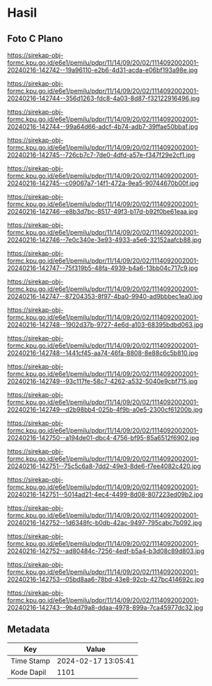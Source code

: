 # Hasil

## Foto C Plano

https://sirekap-obj-formc.kpu.go.id/e6e1/pemilu/pdpr/11/14/09/20/02/1114092002001-20240216-142742--19a96110-e2b6-4d31-acda-e06bf193a98e.jpg

https://sirekap-obj-formc.kpu.go.id/e6e1/pemilu/pdpr/11/14/09/20/02/1114092002001-20240216-142744--356d1263-fdc8-4a03-8d87-f32122916496.jpg

https://sirekap-obj-formc.kpu.go.id/e6e1/pemilu/pdpr/11/14/09/20/02/1114092002001-20240216-142744--99a64d66-adcf-4b74-adb7-39ffae50bbaf.jpg

https://sirekap-obj-formc.kpu.go.id/e6e1/pemilu/pdpr/11/14/09/20/02/1114092002001-20240216-142745--726cb7c7-7de0-4dfd-a57e-f347f29e2cf1.jpg

https://sirekap-obj-formc.kpu.go.id/e6e1/pemilu/pdpr/11/14/09/20/02/1114092002001-20240216-142745--c09067a7-14f1-472a-9ea5-90744670b00f.jpg

https://sirekap-obj-formc.kpu.go.id/e6e1/pemilu/pdpr/11/14/09/20/02/1114092002001-20240216-142746--e8b3d7bc-8517-49f3-b17d-b92f0be61eaa.jpg

https://sirekap-obj-formc.kpu.go.id/e6e1/pemilu/pdpr/11/14/09/20/02/1114092002001-20240216-142746--7e0c340e-3e93-4933-a5e6-32152aafcb88.jpg

https://sirekap-obj-formc.kpu.go.id/e6e1/pemilu/pdpr/11/14/09/20/02/1114092002001-20240216-142747--75f319b5-48fa-4939-b4a6-13bb04c717c9.jpg

https://sirekap-obj-formc.kpu.go.id/e6e1/pemilu/pdpr/11/14/09/20/02/1114092002001-20240216-142747--87204353-8f97-4ba0-9940-ad9bbbec1ea0.jpg

https://sirekap-obj-formc.kpu.go.id/e6e1/pemilu/pdpr/11/14/09/20/02/1114092002001-20240216-142748--1902d37b-9727-4e6d-a103-68395bdbd063.jpg

https://sirekap-obj-formc.kpu.go.id/e6e1/pemilu/pdpr/11/14/09/20/02/1114092002001-20240216-142748--1441cf45-aa74-46fa-8808-8e88c6c5b810.jpg

https://sirekap-obj-formc.kpu.go.id/e6e1/pemilu/pdpr/11/14/09/20/02/1114092002001-20240216-142749--93c117fe-58c7-4262-a532-5040e9cbf715.jpg

https://sirekap-obj-formc.kpu.go.id/e6e1/pemilu/pdpr/11/14/09/20/02/1114092002001-20240216-142749--d2b98bb4-025b-4f9b-a0e5-2300cf61200b.jpg

https://sirekap-obj-formc.kpu.go.id/e6e1/pemilu/pdpr/11/14/09/20/02/1114092002001-20240216-142750--a194de01-dbc4-4756-bf95-85a6512f6902.jpg

https://sirekap-obj-formc.kpu.go.id/e6e1/pemilu/pdpr/11/14/09/20/02/1114092002001-20240216-142751--75c5c6a8-7dd2-49e3-8de6-f7ee4082c420.jpg

https://sirekap-obj-formc.kpu.go.id/e6e1/pemilu/pdpr/11/14/09/20/02/1114092002001-20240216-142751--5014ad21-4ec4-4499-8d08-807223ed09b2.jpg

https://sirekap-obj-formc.kpu.go.id/e6e1/pemilu/pdpr/11/14/09/20/02/1114092002001-20240216-142752--1d6348fc-b0db-42ac-9497-795cabc7b092.jpg

https://sirekap-obj-formc.kpu.go.id/e6e1/pemilu/pdpr/11/14/09/20/02/1114092002001-20240216-142752--ad80484c-7256-4edf-b5a4-b3d08c89d803.jpg

https://sirekap-obj-formc.kpu.go.id/e6e1/pemilu/pdpr/11/14/09/20/02/1114092002001-20240216-142753--05bd8aa6-78bd-43e8-92cb-427bc414692c.jpg

https://sirekap-obj-formc.kpu.go.id/e6e1/pemilu/pdpr/11/14/09/20/02/1114092002001-20240216-142743--9b4d79a8-ddaa-4978-899a-7ca45977dc32.jpg


## Metadata

| Key        | Value               |
| ---------- | ------------------- |
| Time Stamp | 2024-02-17 13:05:41 |
| Kode Dapil | 1101                |



